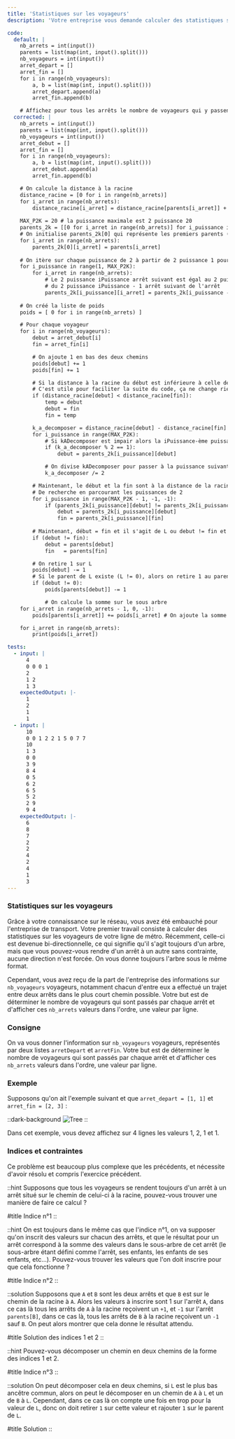 ```yaml
---
title: 'Statistiques sur les voyageurs'
description: 'Votre entreprise vous demande calculer des statistiques sur les chemins des voyageurs.'

code:
  default: |
    nb_arrets = int(input())
    parents = list(map(int, input().split()))
    nb_voyageurs = int(input())
    arret_depart = []
    arret_fin = []
    for i in range(nb_voyageurs):
        a, b = list(map(int, input().split()))
        arret_depart.append(a)
        arret_fin.append(b)

    # Affichez pour tous les arrêts le nombre de voyageurs qui y passent
  corrected: |
    nb_arrets = int(input())
    parents = list(map(int, input().split()))
    nb_voyageurs = int(input())
    arret_debut = []
    arret_fin = []
    for i in range(nb_voyageurs):
        a, b = list(map(int, input().split()))
        arret_debut.append(a)
        arret_fin.append(b)

    # On calcule la distance à la racine
    distance_racine = [0 for i in range(nb_arrets)]
    for i_arret in range(nb_arrets):
        distance_racine[i_arret] = distance_racine[parents[i_arret]] + 1
        
    MAX_P2K = 20 # la puissance maximale est 2 puissance 20
    parents_2k = [[0 for i_arret in range(nb_arrets)] for i_puissance in range(MAX_P2K)]
    # On initialise parents_2k[0] qui représente les premiers parents (2 puissance 0 = 1)
    for i_arret in range(nb_arrets):
        parents_2k[0][i_arret] = parents[i_arret]
        
    # On itère sur chaque puissance de 2 à partir de 2 puissance 1 pour calculer sa table
    for i_puissance in range(1, MAX_P2K):
        for i_arret in range(nb_arrets):
            # Le 2 puissance iPuissance arrêt suivant est égal au 2 puissance iPuissance - 1 arrêt de l'arrêt
            # du 2 puissance iPuissance - 1 arrêt suivant de l'arrêt
            parents_2k[i_puissance][i_arret] = parents_2k[i_puissance - 1][parents_2k[i_puissance - 1][i_arret]]
        
    # On créé la liste de poids
    poids = [ 0 for i in range(nb_arrets) ]

    # Pour chaque voyageur
    for i in range(nb_voyageurs):
        debut = arret_debut[i]
        fin = arret_fin[i]

        # On ajoute 1 en bas des deux chemins
        poids[debut] += 1
        poids[fin] += 1

        # Si la distance à la racine du début est inférieure à celle de la fin, on les inverse
        # C'est utile pour faciliter la suite du code, ça ne change rien
        if (distance_racine[debut] < distance_racine[fin]):
            temp = debut
            debut = fin
            fin = temp

        k_a_decomposer = distance_racine[debut] - distance_racine[fin]
        for i_puissance in range(MAX_P2K):
            # Si kADecomposer est impair alors la iPuissance-ème puissance est inclue dans k.
            if (k_a_decomposer % 2 == 1):
                debut = parents_2k[i_puissance][debut]

            # On divise kADecomposer pour passer à la puissance suivante
            k_a_decomposer /= 2

        # Maintenant, le début et la fin sont à la distance de la racine donc on peut appliquer l'algorithme
        # De recherche en parcourant les puissances de 2
        for i_puissance in range(MAX_P2K - 1, -1, -1):
            if (parents_2k[i_puissance][debut] != parents_2k[i_puissance][fin]):
                debut = parents_2k[i_puissance][debut]
                fin = parents_2k[i_puissance][fin]
        
        # Maintenant, début = fin et il s'agit de L ou debut != fin et parents[debut] = parents[fin] et c'est L
        if (debut != fin):
            debut = parents[debut]
            fin   = parents[fin]

        # On retire 1 sur L
        poids[debut] -= 1
        # Si le parent de L existe (L != 0), alors on retire 1 au parent de L
        if (debut != 0):
            poids[parents[debut]] -= 1

            # On calcule la somme sur le sous arbre
    for i_arret in range(nb_arrets - 1, 0, -1):
        poids[parents[i_arret]] += poids[i_arret] # On ajoute la somme du sous arbre à la somme du parent

    for i_arret in range(nb_arrets):
        print(poids[i_arret])

tests:
  - input: |
      4
      0 0 0 1
      2
      1 2
      1 3
    expectedOutput: |-
      1
      2
      1
      1
  - input: |
      10
      0 0 1 2 2 1 5 0 7 7
      10
      1 3
      0 0
      3 9
      8 4
      0 5
      6 2
      6 5
      5 2
      2 9
      9 4
    expectedOutput: |-
      6
      8
      7
      2
      2
      4
      2
      4
      1
      3
---
```


### Statistiques sur les voyageurs

Grâce à votre connaissance sur le réseau, vous avez été embauché pour l'entreprise de transport. Votre premier travail consiste à calculer des statistiques sur les voyageurs de votre ligne de métro. Récemment, celle-ci est devenue bi-directionnelle, ce qui signifie qu'il s'agit toujours d'un arbre, mais que vous pouvez-vous rendre d'un arrêt à un autre sans contrainte, aucune direction n'est forcée. On vous donne toujours l'arbre sous le même format.

Cependant, vous avez reçu de la part de l'entreprise des informations sur `nb_voyageurs` voyageurs, notamment chacun d'entre eux a effectué un trajet entre deux arrêts dans le plus court chemin possible. Votre but est de déterminer le nombre de voyageurs qui sont passés par chaque arrêt et d'afficher ces `nb_arrets` valeurs dans l'ordre, une valeur par ligne.

### Consigne

On va vous donner l'information sur `nb_voyageurs` voyageurs, représentés par deux listes `arretDepart` et `arretFin`. Votre but est de déterminer le nombre de voyageurs qui sont passés par chaque arrêt et d'afficher ces `nb_arrets` valeurs dans l'ordre, une valeur par ligne.

### Exemple

Supposons qu'on ait l'exemple suivant et que `arret_depart = [1, 1]` et `arret_fin = [2, 3]` :

::dark-background
![Tree](/polympiads/tree-metro-polympiads.png)
::

Dans cet exemple, vous devez affichez sur 4 lignes les valeurs 1, 2, 1 et 1.

### Indices et contraintes

Ce problème est beaucoup plus complexe que les précédents, et nécessite d'avoir résolu et compris l'exercice précédent.

::hint
Supposons que tous les voyageurs se rendent toujours d'un arrêt à un arrêt situé sur le chemin de celui-ci à la racine, pouvez-vous trouver une manière de faire ce calcul ?

#title
Indice n°1
::

::hint
On est toujours dans le même cas que l'indice n°1, on va supposer qu'on inscrit des valeurs sur chacun des arrêts, et que le résultat pour un arrêt correspond à la somme des valeurs dans le sous-arbre de cet arrêt (le sous-arbre étant défini comme l'arrêt, ses enfants, les enfants de ses enfants, etc...). Pouvez-vous trouver les valeurs que l'on doit inscrire pour que cela fonctionne ?

#title
Indice n°2
::

::solution
Supposons que `A` et `B` sont les deux arrêts et que `B` est sur le chemin de la racine à `A`. Alors les valeurs à inscrire sont 1 sur l'arrêt `A`, dans ce cas là tous les arrêts de `A` à la racine reçoivent un `+1`, et `-1` sur l'arrêt `parents[B]`, dans ce cas là, tous les arrêts de `B` à la racine reçoivent un `-1` sauf `B`. On peut alors montrer que cela donne le résultat attendu.

#title
Solution des indices 1 et 2
::

::hint
Pouvez-vous décomposer un chemin en deux chemins de la forme des indices 1 et 2.

#title
Indice n°3
::

::solution
On peut décomposer cela en deux chemins, si `L` est le plus bas ancêtre commun, alors on peut le décomposer en un chemin de `A` à `L` et un de `B` à `L`. Cependant, dans ce cas là on compte une fois en trop pour la valeur de `L`, donc on doit retirer `1` sur cette valeur et rajouter `1` sur le parent de `L`.

#title
Solution
::
